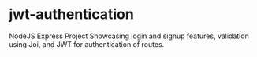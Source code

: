 # jwt-authentication

NodeJS Express Project Showcasing login and signup features, validation using Joi, and JWT for authentication of routes.
